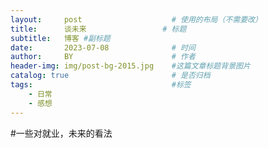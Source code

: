 ```yaml
---
layout:     post   				    # 使用的布局（不需要改）
title:      谈未来 				# 标题 
subtitle:   博客 #副标题
date:       2023-07-08 				# 时间
author:     BY 						# 作者
header-img: img/post-bg-2015.jpg 	#这篇文章标题背景图片
catalog: true 						# 是否归档
tags:								#标签
    - 日常
    - 感想
---
```

#一些对就业，未来的看法



